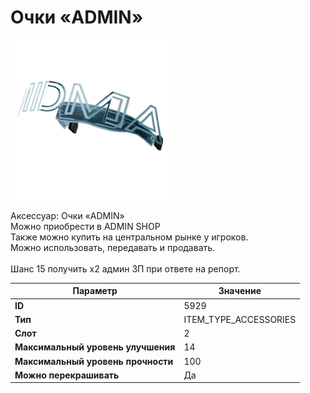# Очки «ADMIN»

![Item Image](../img/5929.webp?raw=true)

Аксессуар: Очки «ADMIN»<br>Можно приобрести в ADMIN SHOP<br>Также можно купить на центральном рынке у игроков.<br>Можно использовать, передавать и продавать.<br><br>Шанс 15 получить x2 админ ЗП при ответе на репорт.


| Параметр | Значение |
|----------|----------|
| **ID** | 5929 |
| **Тип** | ITEM_TYPE_ACCESSORIES |
| **Слот** | 2 |
| **Максимальный уровень улучшения** | 14 |
| **Максимальный уровень прочности** | 100 |
| **Можно перекрашивать** | Да |

